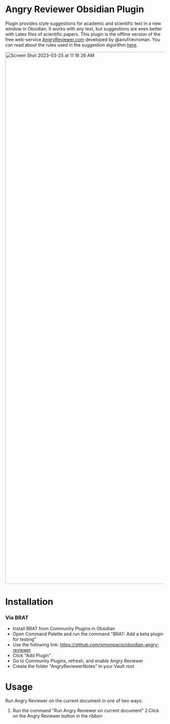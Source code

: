 # Angry Reviewer Obsidian Plugin

Plugin provides style suggestions for academic and scientific text in a new window in Obsidian.
It works with any text, but suggestions are even better with Latex files of scientific papers.
This plugin is the offline version of the free web-service [AngryReviewer.com](https://angryreviewer.com) developed by @anufrievroman.
You can read about the rules used in the suggestion algorithm [here](https://www.angryreviewer.com/rules).

<img width="1680" alt="Screen Shot 2023-03-25 at 11 16 26 AM" src="https://user-images.githubusercontent.com/7118482/227734516-255f96bf-11ab-41a2-becd-396cded7b842.png">

# Installation
### Via BRAT 
- Install BRAT from Community Plugins in Obsidian
- Open Command Palette and run the command "BRAT: Add a beta plugin for testing"
- Use the following link: https://github.com/simonpacis/obsidian-angry-reviewer 
- Click "Add Plugin"
- Go to Community Plugins, refresh, and enable Angry Reviewer 
- Create the folder "AngryReviewerNotes" in your Vault root

# Usage
Run Angry Reviewer on the current document in one of two ways:

1. Run the command "Run Angry Reviewer on current document"
2.Click on the Angry Reviewer button in the ribbon
